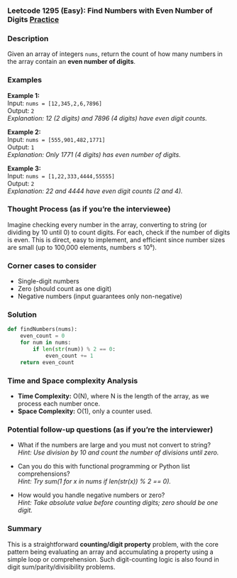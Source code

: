 ### Leetcode 1295 (Easy): Find Numbers with Even Number of Digits [Practice](https://leetcode.com/problems/find-numbers-with-even-number-of-digits)

### Description  
Given an array of integers `nums`, return the count of how many numbers in the array contain an **even number of digits**.

### Examples  
**Example 1:**  
Input: `nums = [12,345,2,6,7896]`  
Output: `2`  
*Explanation: 12 (2 digits) and 7896 (4 digits) have even digit counts.*

**Example 2:**  
Input: `nums = [555,901,482,1771]`  
Output: `1`  
*Explanation: Only 1771 (4 digits) has even number of digits.*

**Example 3:**  
Input: `nums = [1,22,333,4444,55555]`  
Output: `2`  
*Explanation: 22 and 4444 have even digit counts (2 and 4).* 

### Thought Process (as if you’re the interviewee)  
Imagine checking every number in the array, converting to string (or dividing by 10 until 0) to count digits. For each, check if the number of digits is even. This is direct, easy to implement, and efficient since number sizes are small (up to 100,000 elements, numbers ≤ 10⁵).

### Corner cases to consider  
- Single-digit numbers
- Zero (should count as one digit)
- Negative numbers (input guarantees only non-negative)

### Solution

```python
def findNumbers(nums):
    even_count = 0
    for num in nums:
        if len(str(num)) % 2 == 0:
            even_count += 1
    return even_count
```

### Time and Space complexity Analysis  
- **Time Complexity:** O(N), where N is the length of the array, as we process each number once.
- **Space Complexity:** O(1), only a counter used.

### Potential follow-up questions (as if you’re the interviewer)  
- What if the numbers are large and you must not convert to string?  
  *Hint: Use division by 10 and count the number of divisions until zero.*

- Can you do this with functional programming or Python list comprehensions?  
  *Hint: Try sum(1 for x in nums if len(str(x)) % 2 == 0).* 

- How would you handle negative numbers or zero?  
  *Hint: Take absolute value before counting digits; zero should be one digit.*

### Summary
This is a straightforward **counting/digit property** problem, with the core pattern being evaluating an array and accumulating a property using a simple loop or comprehension. Such digit-counting logic is also found in digit sum/parity/divisibility problems.